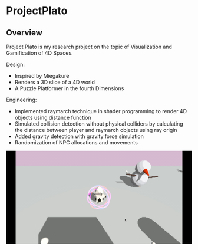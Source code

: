 # ProjectPlato
## Overview
Project Plato is my research project on the topic of Visualization and Gamification of 4D Spaces. 

Design:
- Inspired by Miegakure
- Renders a 3D slice of a 4D world
- A Puzzle Platformer in the fourth Dimensions

Engineering:
- Implemented raymarch technique in shader programming to render 4D objects using distance function
- Simulated collision detection without physical colliders by calculating the distance between player and raymarch objects using ray origin
- Added gravity detection with gravity force simulation
- Randomization of NPC allocations and movements


![](ProjectPlato.gif)



## 
